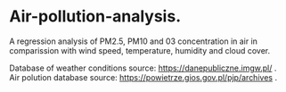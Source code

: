 # Air-pollution-analysis.
A regression analysis of PM2.5, PM10 and 03 concentration in air in comparission with wind speed, temperature, humidity and cloud cover.

Database of weather conditions source: https://danepubliczne.imgw.pl/ .\
Air polution database source: https://powietrze.gios.gov.pl/pjp/archives .
